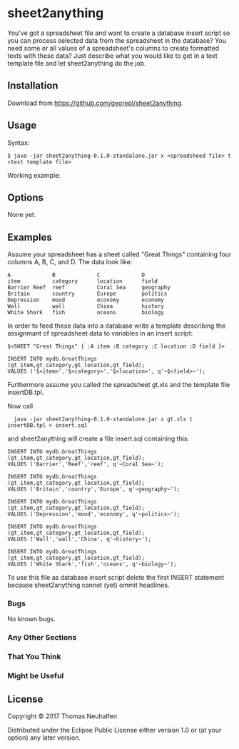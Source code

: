 # sheet2anything

You've got a spreadsheet file and want to create a database insert script so you can process selected data from the spreadsheet in the database?
You need some or all values of a spreadsheet's columns to create formatted texts with these data?
Just describe what you would like to get in a text template file and let sheet2anything do the job.

## Installation

Download from https://github.com/georepl/sheet2anything.

## Usage

Syntax:

    $ java -jar sheet2anything-0.1.0-standalone.jar x <spreadsheed file> t <text template file>

Working example:




## Options

None yet.

## Examples

Assume your spreadsheet has a sheet called "Great Things" containing four columns A, B, C, and D. The data look like:

    A             B             C             D
    item          category      location      field
    Barrier Reef  reef          Coral Sea     geography
    Britain       country       Europe        politics
    Depression    mood          economy       economy
    Wall          wall          China         history
    White Shark   fish          oceans        biology


In order to feed these data into a database write a template describing the assignmant of spreadsheet data to variables in an insert script:


    §<SHEET "Great Things" { :A item :B category :C location :D field }>

    INSERT INTO mydb.GreatThings (gt_item,gt_category,gt_location,gt_field);
    VALUES ('§<item>','§<category>','§<location>', q'~§<field>~');


Furthermore assume you called the spreadsheet gt.xls and the template file insertDB.tpl.

Now call

      java -jar sheet2anything-0.1.0-standalone.jar x gt.xls t insertDB.tpl > insert.sql

and sheet2anything will create a file insert.sql containing this:


    INSERT INTO mydb.GreatThings (gt_item,gt_category,gt_location,gt_field);
    VALUES ('Barrier','Reef','reef', q'~Coral Sea~');

    INSERT INTO mydb.GreatThings (gt_item,gt_category,gt_location,gt_field);
    VALUES ('Britain','country','Europe', q'~geography~');

    INSERT INTO mydb.GreatThings (gt_item,gt_category,gt_location,gt_field);
    VALUES ('Depression','mood','economy', q'~politics~');

    INSERT INTO mydb.GreatThings (gt_item,gt_category,gt_location,gt_field);
    VALUES ('Wall','wall','China', q'~history~');

    INSERT INTO mydb.GreatThings (gt_item,gt_category,gt_location,gt_field);
    VALUES ('White Shark','fish','oceans', q'~biology~');


To use this file as database insert script delete the first INSERT statement because sheet2anything cannot (yet) ommit headlines.

### Bugs

No known bugs.

### Any Other Sections
### That You Think
### Might be Useful

## License

Copyright © 2017 Thomas Neuhalfen

Distributed under the Eclipse Public License either version 1.0 or (at
your option) any later version.
